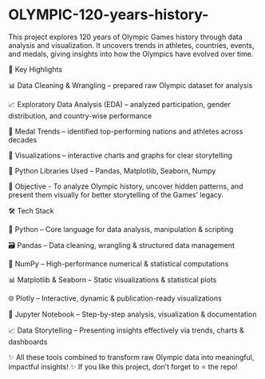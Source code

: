 # OLYMPIC-120-years-history-
This project explores 120 years of Olympic Games history through data analysis and visualization. It uncovers trends in athletes, countries, events, and medals, giving insights into how the Olympics have evolved over time. 

🔑 Key Highlights

📊 Data Cleaning & Wrangling – prepared raw Olympic dataset for analysis

📈 Exploratory Data Analysis (EDA) – analyzed participation, gender distribution, and country-wise performance

🥇 Medal Trends – identified top-performing nations and athletes across decades

🎨 Visualizations – interactive charts and graphs for clear storytelling

🤖 Python Libraries Used – Pandas, Matplotlib, Seaborn, Numpy

🚀 Objective - To analyze Olympic history, uncover hidden patterns, and present them visually for better storytelling of the Games’ legacy.



🛠️ Tech Stack

🐍 Python – Core language for data analysis, manipulation & scripting

🗃️ Pandas – Data cleaning, wrangling & structured data management

🔢 NumPy – High-performance numerical & statistical computations

📊 Matplotlib & Seaborn – Static visualizations & statistical plots

🌐 Plotly – Interactive, dynamic & publication-ready visualizations

📓 Jupyter Notebook – Step-by-step analysis, visualization & documentation

📈 Data Storytelling – Presenting insights effectively via trends, charts & dashboards



✨ All these tools combined to transform raw Olympic data into meaningful, impactful insights!
✨ If you like this project, don’t forget to ⭐ the repo!
